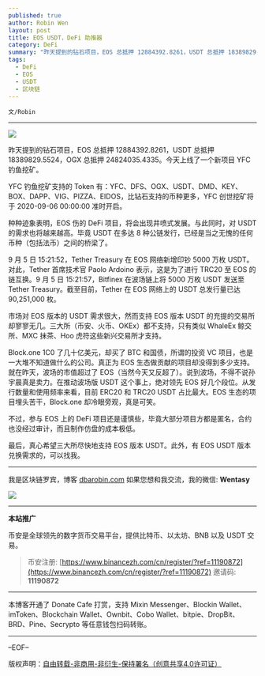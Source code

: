 ```yaml
---
published: true
author: Robin Wen
layout: post
title: EOS USDT，DeFi 助推器
category: DeFi
summary: "昨天提到的钻石项目，EOS 总抵押 12884392.8261，USDT 总抵押 18389829.5524，OGX 总抵押 24824035.4335。今天上线了一个新项目 YFC 钓鱼挖矿。YFC 钓鱼挖矿支持的 Token 有：YFC、DFS、OGX、USDT、DMD、KEY、BOX、DAPP、VIG、PIZZA、EIDOS，比钻石支持的币种更多，YFC 创世挖矿将于 2020-09-06 00:00:00 准时开启。不过，参与 EOS 上的 DeFi 项目还是谨慎些，毕竟大部分项目方都是匿名，合约也没经过审计，而且制作仿盘的成本极低。最后，真心希望三大所尽快地支持 EOS 版本 USDT。有 EOS USDT 版本兑换需求的，可以找我。"
tags:
  - DeFi
  - EOS
  - USDT
  - 区块链
---
```


`文/Robin`

***

![](https://cdn.dbarobin.com/lhalt2b.png)

昨天提到的钻石项目，EOS 总抵押 12884392.8261，USDT 总抵押 18389829.5524，OGX 总抵押 24824035.4335。今天上线了一个新项目 YFC 钓鱼挖矿。

YFC 钓鱼挖矿支持的 Token 有：YFC、DFS、OGX、USDT、DMD、KEY、BOX、DAPP、VIG、PIZZA、EIDOS，比钻石支持的币种更多，YFC 创世挖矿将于 2020-09-06 00:00:00 准时开启。

种种迹象表明，EOS 伤的 DeFi 项目，将会出现井喷式发展。与此同时，对 USDT 的需求也将越来越高。毕竟 USDT 在多达 8 种公链发行，已经是当之无愧的任何币种（包括法币）之间的桥梁了。

9 月 5 日 15:21:52，Tether Treasury 在 EOS 网络新增印钞 5000 万枚 USDT。对此，Tether 首席技术官 Paolo Ardoino 表示，这是为了进行 TRC20 至 EOS 的链互换。9 月 5 日 15:21:57，Bitfinex 在波场链上将 5000 万枚 USDT 发送至 Tether Treasury。截至目前，Tether 在 EOS 网络上的 USDT 总发行量已达 90,251,000 枚。

市场对 EOS 版本的 USDT 需求很大，然而支持 EOS 版本 USDT 的充提的交易所却寥寥无几。三大所（币安、火币、OKEx）都不支持，只有类似 WhaleEx 鲸交所、MXC 抹茶、Hoo 虎符这些新兴交易所才支持。

Block.one 1C0 了几十亿美元，却买了 BTC 和国债，所谓的投资 VC 项目，也是一大堆不知道做什么的公司。真正为 EOS 生态做贡献的项目却没得到多少支持。就在昨天，波场的市值超过了 EOS（当然今天又反超了）。说到波场，不得不说孙宇晨真是卖力。在推动波场版 USDT 这个事上，绝对领先 EOS 好几个段位。从发行数量和使用频率来看，目前 ERC20 和 TRC20 USDT 占比最大。EOS 生态的项目埋头苦干，Block.one 却冷眼旁观，真是可笑。

不过，参与 EOS 上的 DeFi 项目还是谨慎些，毕竟大部分项目方都是匿名，合约也没经过审计，而且制作仿盘的成本极低。

最后，真心希望三大所尽快地支持 EOS 版本 USDT。此外，有 EOS USDT 版本兑换需求的，可以找我。

***

我是区块链罗宾，博客 [dbarobin.com](https://dbarobin.com/)
如果您想和我交流，我的微信: **Wentasy**

![](https://cdn.dbarobin.com/v4yywe2.png)

***

**本站推广**

币安是全球领先的数字货币交易平台，提供比特币、以太坊、BNB 以及 USDT 交易。

> 币安注册: [https://www.binancezh.com/cn/register/?ref=11190872](https://www.binancezh.com/cn/register/?ref=11190872)
> 邀请码: **11190872**

***

本博客开通了 Donate Cafe 打赏，支持 Mixin Messenger、Blockin Wallet、imToken、Blockchain Wallet、Ownbit、Cobo Wallet、bitpie、DropBit、BRD、Pine、Secrypto 等任意钱包扫码转账。

<center>
    <div class="--donate-button"
         data-button-id="f8b9df0d-af9a-460d-8258-d3f435445075"
    ></div>
</center>

***

–EOF–

版权声明：[自由转载-非商用-非衍生-保持署名（创意共享4.0许可证）](http://creativecommons.org/licenses/by-nc-nd/4.0/deed.zh)
